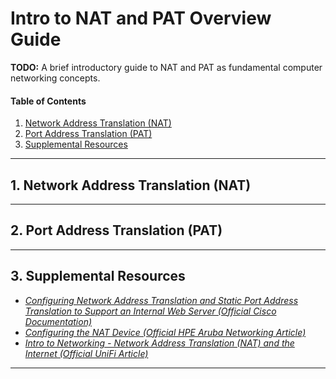 # Intro to NAT and PAT Overview Guide

**TODO:** A brief introductory guide to NAT and PAT as fundamental computer networking concepts.

#### Table of Contents

1. [Network Address Translation (NAT)](#nat)
2. [Port Address Translation (PAT)](#pat)
3. [Supplemental Resources](#supplemental)

<hr />

## 1. <a name="nat">Network Address Translation (NAT)</a>

<hr />

## 2. <a name="pat">Port Address Translation (PAT)</a>

<hr />

## 3. <a name="supplemental">Supplemental Resources</a>

* *[Configuring Network Address Translation and Static Port Address Translation to Support an Internal Web Server (Official Cisco Documentation)](https://www.cisco.com/c/en/us/support/docs/long-reach-ethernet-lre-digital-subscriber-line-xdsl/asymmetric-digital-subscriber-line-adsl/12905-827spat.html)*
* *[Configuring the NAT Device (Official HPE Aruba Networking Article)](https://arubanetworking.hpe.com/techdocs/ArubaOS/AOS_8x_WebHelp/Content/arubaos-solutions/rap/conf-nat-devi.htm?Highlight=nat)*
* *[Intro to Networking - Network Address Translation (NAT) and the Internet (Official UniFi Article)](https://help.ui.com/hc/en-us/articles/115005779887-Intro-to-Networking-Network-Address-Translation-NAT-and-the-Internet)*

<hr />
